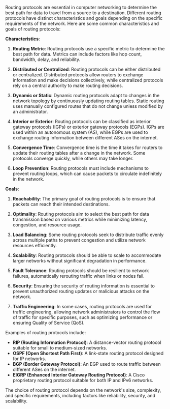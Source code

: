 Routing protocols are essential in computer networking to determine the best path for data to travel from a source to a destination. Different routing protocols have distinct characteristics and goals depending on the specific requirements of the network. Here are some common characteristics and goals of routing protocols:

**Characteristics**:

1. **Routing Metric**: Routing protocols use a specific metric to determine the best path for data. Metrics can include factors like hop count, bandwidth, delay, and reliability.

2. **Distributed or Centralized**: Routing protocols can be either distributed or centralized. Distributed protocols allow routers to exchange information and make decisions collectively, while centralized protocols rely on a central authority to make routing decisions.

3. **Dynamic or Static**: Dynamic routing protocols adapt to changes in the network topology by continuously updating routing tables. Static routing uses manually configured routes that do not change unless modified by an administrator.

4. **Interior or Exterior**: Routing protocols can be classified as interior gateway protocols (IGPs) or exterior gateway protocols (EGPs). IGPs are used within an autonomous system (AS), while EGPs are used to exchange routing information between different ASes on the internet.

5. **Convergence Time**: Convergence time is the time it takes for routers to update their routing tables after a change in the network. Some protocols converge quickly, while others may take longer.

6. **Loop Prevention**: Routing protocols must include mechanisms to prevent routing loops, which can cause packets to circulate indefinitely in the network.

**Goals**:

1. **Reachability**: The primary goal of routing protocols is to ensure that packets can reach their intended destinations.

2. **Optimality**: Routing protocols aim to select the best path for data transmission based on various metrics while minimizing latency, congestion, and resource usage.

3. **Load Balancing**: Some routing protocols seek to distribute traffic evenly across multiple paths to prevent congestion and utilize network resources efficiently.

4. **Scalability**: Routing protocols should be able to scale to accommodate larger networks without significant degradation in performance.

5. **Fault Tolerance**: Routing protocols should be resilient to network failures, automatically rerouting traffic when links or nodes fail.

6. **Security**: Ensuring the security of routing information is essential to prevent unauthorized routing updates or malicious attacks on the network.

7. **Traffic Engineering**: In some cases, routing protocols are used for traffic engineering, allowing network administrators to control the flow of traffic for specific purposes, such as optimizing performance or ensuring Quality of Service (QoS).

Examples of routing protocols include:

- **RIP (Routing Information Protocol)**: A distance-vector routing protocol suitable for small to medium-sized networks.
- **OSPF (Open Shortest Path First)**: A link-state routing protocol designed for IP networks.
- **BGP (Border Gateway Protocol)**: An EGP used to route traffic between different ASes on the internet.
- **EIGRP (Enhanced Interior Gateway Routing Protocol)**: A Cisco proprietary routing protocol suitable for both IP and IPv6 networks.

The choice of routing protocol depends on the network's size, complexity, and specific requirements, including factors like reliability, security, and scalability.
